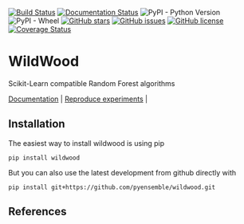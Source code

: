 
[![Build Status](https://travis-ci.com/pyensemble/wildwood.svg?branch=master)](https://travis-ci.com/pyensemble/wildwood)
[![Documentation Status](https://readthedocs.org/projects/wildwood/badge/?version=latest)](https://wildwood.readthedocs.io/en/latest/?badge=latest)
![PyPI - Python Version](https://img.shields.io/pypi/pyversions/wildwood)
![PyPI - Wheel](https://img.shields.io/pypi/wheel/wildwood)
[![GitHub stars](https://img.shields.io/github/stars/pyensemble/wildwood)](https://github.com/pyensemble/wildwood/stargazers)
[![GitHub issues](https://img.shields.io/github/issues/pyensemble/wildwood)](https://github.com/pyensemble/wildwood/issues)
[![GitHub license](https://img.shields.io/github/license/pyensemble/wildwood)](https://github.com/pyensemble/wildwood/blob/master/LICENSE)
[![Coverage Status](https://coveralls.io/repos/github/pyensemble/wildwood/badge.svg?branch=master)](https://coveralls.io/github/pyensemble/wildwood?branch=master)


# WildWood

Scikit-Learn compatible Random Forest algorithms

[Documentation](https://wildwood.readthedocs.io) | [Reproduce experiments](https://wildwood.readthedocs.io/en/latest/experiments.html) |


## Installation

The easiest way to install wildwood is using pip

    pip install wildwood


But you can also use the latest development from github directly with

    pip install git+https://github.com/pyensemble/wildwood.git

## References

